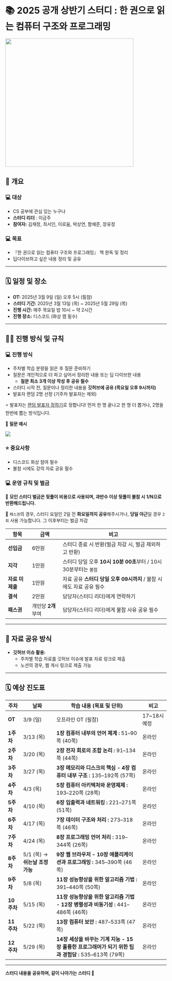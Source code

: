 # 📚 2025 공개 상반기 스터디 : 한 권으로 읽는 컴퓨터 구조와 프로그래밍
<img src="https://velog.velcdn.com/images/prettylee620/post/82a6046f-46b8-490c-badc-0562fff4814c/image.png" width="400">

## 🎯 개요
### 💻 대상
- CS 공부에 관심 있는 누구나
- **스터디 리더** : 이금주
- **참여자:** 김채정, 최서인, 이로움, 박상연, 함예준, 장유정

### 💻 목표
- 『한 권으로 읽는 컴퓨터 구조와 프로그래밍』 책 완독 및 정리
- 딥다이브하고 싶은 내용 정리 및 공유

---

## 🗓️ 일정 및 장소
- **OT:** 2025년 3월 9일 (일) 오후 5시 (필참)
- **스터디 기간:** 2025년 3월 13일 (목) ~ 2025년 5월 29일 (목)
- **진행 시간:** 매주 목요일 밤 10시 ~ 약 2시간
- **진행 장소:** 디스코드 (화상 캠 필수)

---

## 👩‍🏫 진행 방식 및 규칙
### 💻 진행 방식
- 주차별 학습 분량을 읽은 후 질문 준비하기
- 질문은 개인적으로 더 파고 싶어서 정리한 내용 또는 딥 다이브한 내용
  - **질문 최소 3개 이상 작성 후 공유 필수**
- 스터디 시작 전, 질문이나 정리한 내용을 **깃허브에 공유 (목요일 오후 9시까지)**
- 발표자 랜덤 2명 선정 (기주차 발표자는 제외) 

⭐ 발표자는 [랜덤 발표자 정하기](https://lazygyu.github.io/roulette/)로 정합니다! 
먼저 한 명 끝나고 한 명 더 뽑거나, 2명을 한번에 뽑는 방식입니다.

**📌 질문 예시**

![](https://velog.velcdn.com/images/prettylee620/post/f431701a-ac79-4d97-9b90-63487969b3a2/image.png)

### ⭐️ 중요사항 
- 디스코드 화상 참여 필수
- 불참 시에도 강의 자료 공유 필수

### 💻 운영 규칙 및 벌금

📌 **모인 스터디 벌금은 뒷풀이 비용으로 사용되며, 과반수 이상 뒷풀이 불참 시 1/N으로 반환해드립니다.**

📌 `패스권`의 경우, 스터디 요일인 2일 전 **화요일까지 공유**해주시거나, **당일 야근**일 경우 `2회` 사용 가능합니다. 
그 이후부터는 벌금 차감

| 항목 | 금액 | 비고 |
|------|------|----------------------------------------------------------------|
| **선입금** | 6만원 | 스터디 종료 시 반환(벌금 차감 시, 벌금 제외하고 반환) |
| **지각** | 1만원 | 스터디 당일 오후 **10시 10분 00초**부터 / 10시 30분부터는 `불참`|
| **자료 미제출** | 1만원 | 자료 공유 **스터디 당일 오후 09시까지** / 불참 시에도 자료 공유 필수 |
| **결석** | 2만원 |  담당자(스터디 리더)에게 연락하기 | 원활한 운영을 위해 반드시 공유 |
| **패스권** | 개인당 **2개** 부여 | 담당자(스터디 리더)에게 불참 사유 공유 필수 |

---

## 📃 자료 공유 방식
- **깃허브 이슈 활용:**
  - 주차별 학습 자료를 깃허브 이슈에 발표 자료 링크로 제출
  - 노션의 경우, 웹 게시 링크로 제출 가능

---

## 🗓️ 예상 진도표
| **주차** | **날짜** | **학습 내용 (목표 및 단위)** | **비고** |
| --- | --- | --- | --- |
| **OT** | 3/9 (일) | 오프라인 OT (필참) | 17~18시 예정 |
| **1주차** | 3/13 (목) | **1장 컴퓨터 내부의 언어 체계 :** 51–90쪽 (40쪽) | 온라인 |
| **2주차** | 3/20 (목) | **2장 전자 회로의 조합 논리 :** 91–134쪽 (44쪽)  | 온라인 |
| **3주차** | 3/27 (목) | **3장 메모리와 디스크의 핵심 - 4장 컴퓨터 내부 구조 :** 135–192쪽 (57쪽) | 온라인 |
| **4주차** | 4/3 (목) | **5장 컴퓨터 아키텍처와 운영체제 :** 193–220쪽 (28쪽) | 온라인 |
| **5주차** | 4/10 (목) | **6장 입출력과 네트워킹 :** 221–271쪽 (51쪽)  | 온라인 |
| **6주차** | 4/17 (목) | **7장 데이터 구조와 처리 :** 273–318쪽 (46쪽)  | 온라인 |
| **7주차** | 4/24 (목) | **8장 프로그래밍 언어 처리 :** 319–344쪽 (26쪽) | 온라인 |
| **8주차** | 5/1 (목) → **쉬는날 조정 가능** | **9장 웹 브라우저 - 10장 애플리케이션과 프로그래밍 :** 345–390쪽 (46쪽) | 온라인 |
| **9주차** | 5/8 (목) | **11장 성능향상을 위한 알고리즘 기법 :** 391–440쪽 (50쪽)   | 온라인 |
| **10주차** | 5/15 (목) | **11장 성능향상을 위한 알고리즘 기법 - 12장 병렬성과 비동기성 :** 441–486쪽 (46쪽)   | 온라인 |
| **11주차** | 5/22 (목) | **13장 컴퓨터 보안 :** 487–533쪽 (47쪽)   | 온라인 |
| **12주차** | 5/29 (목) | **14장 세상을 바꾸는 기계 지능 - 15장 훌륭한 프로그래머가 되기 위한 팁과 경험담 :** 535–613쪽 (79쪽)  | 온라인 |

---

**스터디 내용을 공유하며, 같이 나아가는 스터디 🌱**

